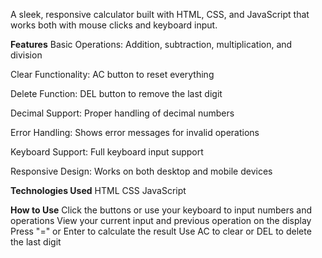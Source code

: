 A sleek, responsive calculator built with HTML, CSS, and JavaScript that works both with mouse clicks and keyboard input.

**Features**
Basic Operations: Addition, subtraction, multiplication, and division

Clear Functionality: AC button to reset everything

Delete Function: DEL button to remove the last digit

Decimal Support: Proper handling of decimal numbers

Error Handling: Shows error messages for invalid operations

Keyboard Support: Full keyboard input support

Responsive Design: Works on both desktop and mobile devices

**Technologies Used**
HTML
CSS
JavaScript

**How to Use**
Click the buttons or use your keyboard to input numbers and operations
View your current input and previous operation on the display
Press "=" or Enter to calculate the result
Use AC to clear or DEL to delete the last digit
